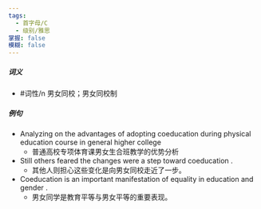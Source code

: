 ```yaml
---
tags:
  - 首字母/C
  - 级别/雅思
掌握: false
模糊: false
---
```

##### 词义
- #词性/n  男女同校；男女同校制
##### 例句
- Analyzing on the advantages of adopting coeducation during physical education course in general higher college
	- 普通高校专项体育课男女生合班教学的优势分析
- Still others feared the changes were a step toward coeducation .
	- 其他人则担心这些变化是向男女同校走近了一步。
- Coeducation is an important manifestation of equality in education and gender .
	- 男女同学是教育平等与男女平等的重要表现。
